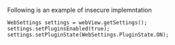
Following is an example of insecure implemntation

    WebSettings settings = webView.getSettings();
    settings.setPluginsEnabled(true);
    settings.setPluginState(WebSettings.PluginState.ON);

